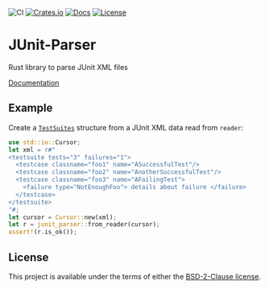 ![CI](https://github.com/borisfaure/junit-parser/actions/workflows/ci.yml/badge.svg)
[![Crates.io](https://img.shields.io/crates/v/junit-parser.svg)](https://crates.io/crates/junit-parser)
[![Docs](https://docs.rs/junit_parser/badge.svg)](https://docs.rs/junit_parser/)
[![License](https://img.shields.io/badge/license-BSD--2--Clause-green.svg)](LICENSE.txt)

# JUnit-Parser

Rust library to parse JUnit XML files

[Documentation](https://docs.rs/junit_parser/)

## Example

Create a
[`TestSuites`](https://docs.rs/junit-parser/latest/junit_parser/struct.TestSuites.html) structure from a JUnit XML data read from `reader`:

```rust
use std::io::Cursor;
let xml = r#"
<testsuite tests="3" failures="1">
  <testcase classname="foo1" name="ASuccessfulTest"/>
  <testcase classname="foo2" name="AnotherSuccessfulTest"/>
  <testcase classname="foo3" name="AFailingTest">
    <failure type="NotEnoughFoo"> details about failure </failure>
  </testcase>
</testsuite>
"#;
let cursor = Cursor::new(xml);
let r = junit_parser::from_reader(cursor);
assert!(r.is_ok());
```

## License

This project is available under the terms of either the [BSD-2-Clause license](LICENSE.txt).
